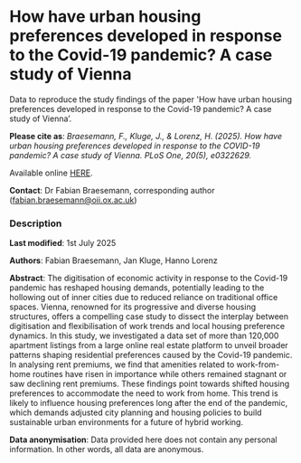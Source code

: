# How have urban housing preferences developed in response to the Covid-19 pandemic? A case study of Vienna

Data to reproduce the study findings of the paper 'How have urban housing preferences developed in response to the Covid-19 pandemic? A case study of Vienna’.

__Please cite as__: _Braesemann, F., Kluge, J., & Lorenz, H. (2025). How have urban housing preferences developed in response to the COVID-19 pandemic? A case study of Vienna. PLoS One, 20(5), e0322629._

Available online [HERE](https://journals.plos.org/plosone/article?id=10.1371/journal.pone.0322629).

**Contact**: Dr Fabian Braesemann, corresponding author (fabian.braesemann@oii.ox.ac.uk)


### Description

**Last modified**: 1st July 2025

**Authors**: Fabian Braesemann, Jan Kluge, Hanno Lorenz

**Abstract**: The digitisation of economic activity in response to the Covid-19 pandemic has reshaped housing demands, potentially leading to the hollowing out of inner cities due to reduced reliance on traditional office spaces. Vienna, renowned for its progressive and diverse housing structures, offers a compelling case study to dissect the interplay between digitisation and flexibilisation of work trends and local housing preference dynamics. In this study, we investigated a data set of more than 120,000 apartment listings from a large online real estate platform to unveil broader patterns shaping residential preferences caused by the Covid-19 pandemic. In analysing rent premiums, we find that amenities related to work-from-home routines have risen in importance while others remained stagnant or saw declining rent premiums. These findings point towards shifted housing preferences to accommodate the need to work from home. This trend is likely to influence housing preferences long after the end of the pandemic, which demands adjusted city planning and housing policies to build sustainable urban environments for a future of hybrid working.

**Data anonymisation**:
Data provided here does not contain any personal information. In other words, all data are anonymous.
